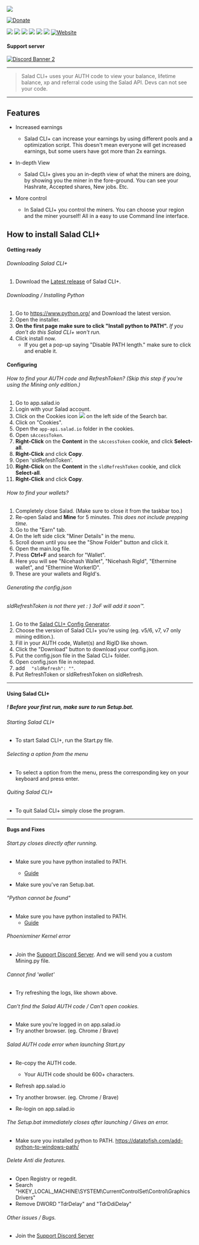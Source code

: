 ![](https://media.discordapp.net/attachments/844185675489607690/845581142701637672/Logo.png)

<!-- Badges -->

[![Donate](https://img.shields.io/badge/$-support-ff69b4.svg?style=flat-square)](https://paypal.me/WalkxCode)

![](https://img.shields.io/github/languages/code-size/WalkxCode/SaladCLI_Plus?style=flat-square) ![](https://img.shields.io/github/downloads/WalkxCode/SaladCLI_Plus/total?style=flat-square) ![](https://img.shields.io/github/license/WalkxCode/SaladCLI_Plus?style=flat-square) ![](https://img.shields.io/github/stars/WalkxCode/SaladCLI_Plus?style=flat-square)
![](https://img.shields.io/github/v/release/WalkxCode/SaladCLI_Plus?style=flat-square) ![](https://img.shields.io/github/v/tag/WalkxCode/SaladCLI_Plus?style=flat-square) [![Website](https://img.shields.io/website?down_color=red&down_message=offline&style=flat-square&up_color=green&up_message=online&url=https%3A%2F%2Fwalkyltd.xyz)](https://walkyltd.xyz/saladcli)

#### Support server
[![Discord Banner 2](https://discordapp.com/api/guilds/836251413544828929/widget.png?style=banner2)](https://discord.gg/D2VBbJDz8c)

<!-- End Badges -->

---

> Salad CLI+ uses your AUTH code to view your balance, lifetime balance, xp and referral code using the Salad API. Devs can not see your code.

---

## Features
- Increased earnings
  + Salad CLI+ can increase your earnings by using different pools and a optimization script. This doesn't mean everyone will get increased earnings, but some users have got more than 2x earnings.

- In-depth View
  + Salad CLI+ gives you an in-depth view of what the miners are doing, by showing you the miner in the fore-ground. You can see your Hashrate, Accepted shares, New jobs. Etc.

- More control
  + In Salad CLI+ you сontrol the miners. You can choose your region and the miner yourself! All in a easy to use Command line interface.



<!-- Install guide -->

## How to install Salad CLI+

#### Getting ready
###### Downloading Salad CLI+
1. Download the [Latest release](https://github.com/WalkxCode/SaladCLI_Plus/releases/latest) of Salad CLI+.

###### Downloading / Installing Python
1. Go to https://www.python.org/ and Download the latest version.
2. Open the installer.
3. **On the first page make sure to click "Install python to PATH".** *If you don't do this Salad CLI+ won't run.*
4. Click install now.
    + If you get a pop-up saying "Disable PATH length." make sure to click and enable it.


#### Configuring

###### How to find your AUTH code and RefreshToken? (Skip this step if you're using the Mining only edition.)
1. Go to app.salad.io
2. Login with your Salad account.
3. Click on the Cookies icon ![](https://images-ext-2.discordapp.net/external/307zW6hU-4O2g0TaCN3VXR29D-byDrPOxcvtV7k5fTs/https/i.imgur.com/rCpRXdW.png) on the left side of the Search bar.
4. Click on "Cookies".
5. Open the `app-api.salad.io` folder in the cookies.
6. Open `sAccessToken`.
7. **Right-Click** on the **Content** in the `sAccessToken` cookie, and click **Select-all**.
8. **Right-Click** and click **Copy**.
9. Open 'sldRefeshToken'.
10. **Right-Click** on the **Content** in the `sldRefreshToken` cookie, and click **Select-all**.
11. **Right-Click** and click **Copy**.

###### How to find your wallets?
1. Completely close Salad. (Make sure to close it from the taskbar too.)
2. Re-open Salad and **Mine** for 5 minutes. *This does not include prepping time.*
3. Go to the "Earn" tab.
4. On the left side click "Miner Details" in the menu.
5. Scroll down until you see the "Show Folder" button and click it.
6. Open the main.log file.
7. Press **Ctrl+F** and search for "Wallet".
8. Here you will see "Nicehash Wallet", "Nicehash RigId", "Ethermine wallet", and "Ethermine WorkerID".
9. These are your wallets and RigId's.

###### Generating the config.json
###### sldRefreshToken is not there yet : ) 3oF will add it soon:tm:.
1. Go to the [Salad CLI+ Config Generator](https://tpelaaja.github.io/Configure-CLI/#/asf).
2. Choose the version of Salad CLI+ you're using (eg. v5/6, v7, v7 only mining edition.).
3. Fill in your AUTH code, Wallet(s) and RigID like  shown.
4. Click the "Download" button to download your config.json.
5. Put the config.json file in the Salad CLI+ folder.
6. Open config.json file in notepad.
7. add ```  "sldRefresh": ""```.
8. Put RefreshToken or sldRefreshToken on sldRefresh.


---
#### Using Salad CLI+

##### ! Before your first run, make sure to run Setup.bat.

###### Starting Salad CLI+
- To start Salad CLI+, run the Start<span></span>.py file.

###### Selecting a option from the menu
- To select a option from the menu, press the corresponding key on your keyboard and press enter.

###### Quiting Salad CLI+
- To quit Salad CLI+ simply close the program.

---
#### Bugs and Fixes

###### Start<span></span>.py closes directly after running.
- Make sure you have python installed to PATH.
  + [Guide](https://www.educative.io/edpresso/how-to-add-python-to-path-variable-in-windows)

- Make sure you've ran Setup.bat.

###### "Python cannot be found"
- Make sure you have python installed to PATH.
  + [Guide](https://www.educative.io/edpresso/how-to-add-python-to-path-variable-in-windows)

###### Phoenixminer Kernel error
- Join the [Support Discord Server](https://discord.gg/D2VBbJDz8c). And we will send you a custom Mining<span></span>.py file.

###### Cannot find 'wallet'
- Try refreshing the logs, like shown above.

###### Can't find the Salad AUTH code / Can't open cookies.
- Make sure you're logged in on app.salad.io
- Try another browser. (eg. Chrome / Brave)

###### Salad AUTH code error when launching Start<span></span>.py
- Re-copy the AUTH code.
  + Your AUTH code should be 600+ characters.

- Refresh app.salad.io
- Try another browser. (eg. Chrome / Brave)

- Re-login on app.salad.io

###### The Setup.bat immediately closes after launching / Gives an error.
- Make sure you installed python to PATH. https://datatofish.com/add-python-to-windows-path/

###### Delete Anti die features.
- Open Registry or regedit.
- Search "HKEY_LOCAL_MACHINE\SYSTEM\CurrentControlSet\Control\GraphicsDrivers"
- Remove DWORD "TdrDelay" and "TdrDdiDelay"


###### Other issues / Bugs.
- Join the [Support Discord Server](https://discord.gg/D2VBbJDz8c)





